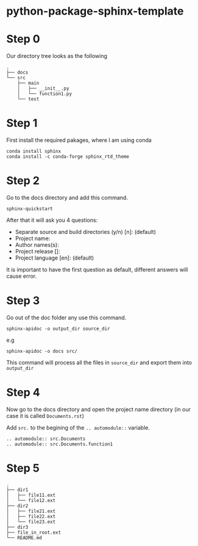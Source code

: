 # python-package-sphinx-template

<!-- For future purposes
.
├── dir1
│   ├── file11.ext
│   └── file12.ext
├── dir2
│   ├── file21.ext
│   ├── file22.ext
│   └── file23.ext
├── dir3
├── file_in_root.ext
└── README.md
-->


# Step 0

Our directory tree looks as the following
```
.
├── docs
└── src
    ├── main
    │   ├── __init__.py
    │   └── function1.py
    └── test
```



# Step 1
First install the required pakages, where I am using conda

```
conda install sphinx
conda install -c conda-forge sphinx_rtd_theme
```


# Step 2
Go to the docs directory and add this command.
```
sphinx-quickstart
```
After that it will ask you 4 questions:
- Separate source and build directories (y/n) [n]: (default)
- Project name:
- Author names(s):
- Project release []: 
- Project language [en]: (default)

It is important to have the first question as default, different answers will cause error.

# Step 3
Go out of the doc folder any use this command.
```
sphinx-apidoc -o output_dir source_dir
```
e.g
```
sphinx-apidoc -o docs src/
```
This command will process all the files in `source_dir` and export them into `output_dir` 

# Step 4
Now go to the docs directory and open the project name directory (in our case it is called `Documents.rst`)

Add `src.` to the begining of the `.. automodule::` variable.

```
.. automodule:: src.Documents
.. automodule:: src.Documents.function1

```




# Step 5

```
.
├── dir1
│   ├── file11.ext
│   └── file12.ext
├── dir2
│   ├── file21.ext
│   ├── file22.ext
│   └── file23.ext
├── dir3
├── file_in_root.ext
└── README.md

```
